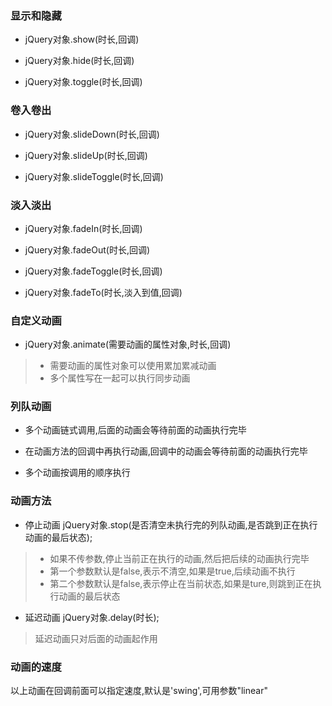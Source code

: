### 显示和隐藏
* jQuery对象.show(时长,回调) 

* jQuery对象.hide(时长,回调)

* jQuery对象.toggle(时长,回调)

### 卷入卷出
* jQuery对象.slideDown(时长,回调) 

* jQuery对象.slideUp(时长,回调)

* jQuery对象.slideToggle(时长,回调)

### 淡入淡出
* jQuery对象.fadeIn(时长,回调) 

* jQuery对象.fadeOut(时长,回调) 

* jQuery对象.fadeToggle(时长,回调) 

* jQuery对象.fadeTo(时长,淡入到值,回调)

### 自定义动画
* jQuery对象.animate(需要动画的属性对象,时长,回调)

> * 需要动画的属性对象可以使用累加累减动画
> * 多个属性写在一起可以执行同步动画

### 列队动画
* 多个动画链式调用,后面的动画会等待前面的动画执行完毕

* 在动画方法的回调中再执行动画,回调中的动画会等待前面的动画执行完毕

* 多个动画按调用的顺序执行

### 动画方法
* 停止动画 jQuery对象.stop(是否清空未执行完的列队动画,是否跳到正在执行动画的最后状态);

> * 如果不传参数,停止当前正在执行的动画,然后把后续的动画执行完毕
> * 第一个参数默认是false,表示不清空,如果是true,后续动画不执行
> * 第二个参数默认是false,表示停止在当前状态,如果是ture,则跳到正在执行动画的最后状态

* 延迟动画 jQuery对象.delay(时长);

> 延迟动画只对后面的动画起作用

### 动画的速度
以上动画在回调前面可以指定速度,默认是'swing',可用参数"linear"
